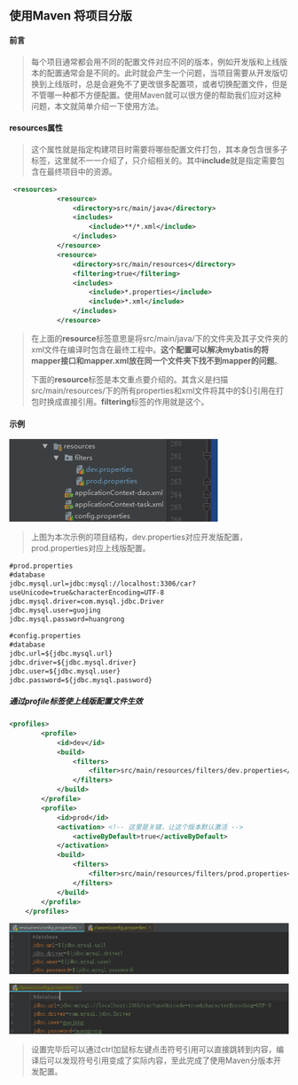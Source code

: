 ## 使用Maven 将项目分版

#### 前言

> 每个项目通常都会用不同的配置文件对应不同的版本，例如开发版和上线版本的配置通常会是不同的。此时就会产生一个问题，当项目需要从开发版切换到上线版时，总是会避免不了更改很多配置项，或者切换配置文件，但是不管哪一种都不方便配置。使用Maven就可以很方便的帮助我们应对这种问题，本文就简单介绍一下使用方法。

#### resources属性

> 这个属性就是指定构建项目时需要将哪些配置文件打包，其本身包含很多子标签，这里就不一一介绍了，只介绍相关的。其中**include**就是指定需要包含在最终项目中的资源。

```xml
 <resources>
            <resource>
                <directory>src/main/java</directory>
                <includes>
                    <include>**/*.xml</include>
                </includes>
            </resource>
            <resource>
                <directory>src/main/resources</directory>
                <filtering>true</filtering>
                <includes>
                    <include>*.properties</include>
                    <include>*.xml</include>
                </includes>
            </resource>
```

> 在上面的**resource**标签意思是将src/main/java/下的文件夹及其子文件夹的xml文件在编译时包含在最终工程中。**这个配置可以解决mybatis的将mapper接口和mapper.xml放在同一个文件夹下找不到mapper的问题**。
>
> 下面的**resource**标签是本文重点要介绍的。其含义是扫描src/main/resources/下的所有properties和xml文件将其中的${}引用在打包时换成直接引用。**filtering**标签的作用就是这个。

#### 示例

![项目结构](../images/maven/1.jpg)

> 上图为本次示例的项目结构，dev.properties对应开发版配置，prod.properties对应上线版配置。

```properties
#prod.properties
#database
jdbc.mysql.url=jdbc:mysql://localhost:3306/car?useUnicode=true&characterEncoding=UTF-8
jdbc.mysql.driver=com.mysql.jdbc.Driver
jdbc.mysql.user=guojing
jdbc.mysql.password=huangrong
```

```properties
#config.properties
#database
jdbc.url=${jdbc.mysql.url}
jdbc.driver=${jdbc.mysql.driver}
jdbc.user=${jdbc.mysql.user}
jdbc.password=${jdbc.mysql.password}
```

##### 通过profile标签使上线版配置文件生效

```xml
<profiles>
        <profile>
            <id>dev</id>
            <build>
                <filters>
                    <filter>src/main/resources/filters/dev.properties</filter>
                </filters>
            </build>
        </profile>
        <profile>
            <id>prod</id>
          	<activation> <!-- 这里是关键，让这个版本默认激活 -->
                <activeByDefault>true</activeByDefault>
            </activation>
            <build>
                <filters>
                    <filter>src/main/resources/filters/prod.properties</filter>
                </filters>
            </build>
        </profile>
    </profiles>
```

![编译前文件](../images/maven/2.jpg)

![编译后文件](../images/maven/3.jpg)

> 设置完毕后可以通过ctrl加鼠标左键点击符号引用可以直接跳转到内容，编译后可以发现符号引用变成了实际内容，至此完成了使用Maven分版本开发配置。